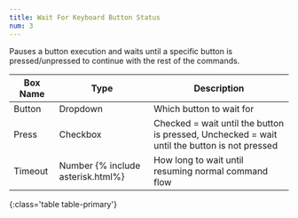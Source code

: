 ```yaml
---
title: Wait For Keyboard Button Status
num: 3
---
```


Pauses a button execution and waits until a specific button is pressed/unpressed to continue with the rest of the commands.


| Box Name | Type | Description | 
|-------|--------|--------
|Button|Dropdown|Which button to wait for
|Press|Checkbox|Checked = wait until the button is pressed, Unchecked = wait until the button is not pressed 
|Timeout|Number {% include asterisk.html%}|How long to wait until resuming normal command flow
{:class='table table-primary'}








